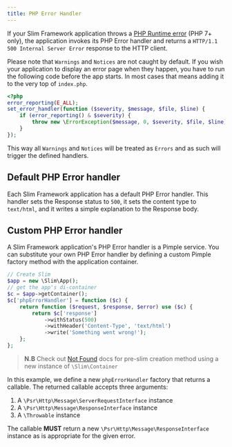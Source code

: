 ```yaml
---
title: PHP Error Handler
---
```


If your Slim Framework application throws a
[PHP Runtime error](http://php.net/manual/en/class.error.php) (PHP 7+ only),
the application invokes its PHP Error handler and returns a
`HTTP/1.1 500 Internal Server Error` response to the HTTP client.

Please note that `Warnings` and `Notices` are not caught by default. If you wish your application to display an error page when they happen, you have to run the following code before the app starts. In most cases that means adding it to the very top of `index.php`.

```php
<?php
error_reporting(E_ALL);
set_error_handler(function ($severity, $message, $file, $line) {
    if (error_reporting() & $severity) {
        throw new \ErrorException($message, 0, $severity, $file, $line);
    }
});
```

This way all `Warnings` and `Notices` will be treated as `Errors` and as such will trigger the defined handlers.

## Default PHP Error handler

Each Slim Framework application has a default PHP Error handler. This handler
sets the Response status to `500`, it sets the content type to `text/html`,
and it writes a simple explanation to the Response body.

## Custom PHP Error handler

A Slim Framework application's PHP Error handler is a Pimple service. You can
substitute your own PHP Error handler by defining a custom Pimple factory
method with the application container.

```php
// Create Slim
$app = new \Slim\App();
// get the app's di-container
$c = $app->getContainer();
$c['phpErrorHandler'] = function ($c) {
    return function ($request, $response, $error) use ($c) {
        return $c['response']
            ->withStatus(500)
            ->withHeader('Content-Type', 'text/html')
            ->write('Something went wrong!');
    };
};
```

> **N.B** Check out [Not Found](/docs/v3/handlers/not-found.html) docs for
> pre-slim creation method using a new instance of `\Slim\Container`

In this example, we define a new `phpErrorHandler` factory that returns a
callable. The returned callable accepts three arguments:

1. A `\Psr\Http\Message\ServerRequestInterface` instance
2. A `\Psr\Http\Message\ResponseInterface` instance
3. A `\Throwable` instance

The callable **MUST** return a new `\Psr\Http\Message\ResponseInterface`
instance as is appropriate for the given error.

